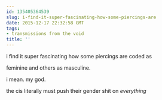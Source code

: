```yaml
---
id: 135405364539
slug: i-find-it-super-fascinating-how-some-piercings-are
date: 2015-12-17 22:32:58 GMT
tags:
- transmissions from the void
title: ''
---
```


i find it super fascinating how some piercings are coded as 

feminine and others as masculine.

i mean. my god.

the cis literally must push their gender shit on *everything*